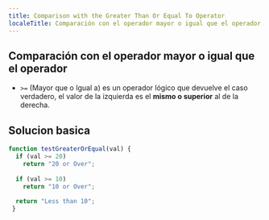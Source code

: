 ```yaml
---
title: Comparison with the Greater Than Or Equal To Operator
localeTitle: Comparación con el operador mayor o igual que el operador
---
```

## Comparación con el operador mayor o igual que el operador

*   `>=` (Mayor que o Igual a) es un operador lógico que devuelve el caso verdadero, el valor de la izquierda es el **mismo o superior** al de la derecha.

## Solucion basica

```javascript
function testGreaterOrEqual(val) { 
  if (val >= 20) 
    return "20 or Over"; 
 
  if (val >= 10) 
    return "10 or Over"; 
 
  return "Less than 10"; 
 } 

```